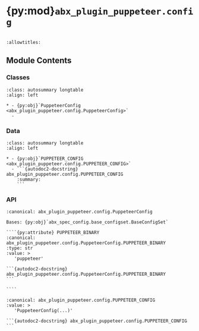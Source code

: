 # {py:mod}`abx_plugin_puppeteer.config`

```{py:module} abx_plugin_puppeteer.config
```

```{autodoc2-docstring} abx_plugin_puppeteer.config
:allowtitles:
```

## Module Contents

### Classes

````{list-table}
:class: autosummary longtable
:align: left

* - {py:obj}`PuppeteerConfig <abx_plugin_puppeteer.config.PuppeteerConfig>`
  -
````

### Data

````{list-table}
:class: autosummary longtable
:align: left

* - {py:obj}`PUPPETEER_CONFIG <abx_plugin_puppeteer.config.PUPPETEER_CONFIG>`
  - ```{autodoc2-docstring} abx_plugin_puppeteer.config.PUPPETEER_CONFIG
    :summary:
    ```
````

### API

`````{py:class} PuppeteerConfig(_case_sensitive: bool | None = None, _nested_model_default_partial_update: bool | None = None, _env_prefix: str | None = None, _env_file: pydantic_settings.sources.DotenvType | None = ENV_FILE_SENTINEL, _env_file_encoding: str | None = None, _env_ignore_empty: bool | None = None, _env_nested_delimiter: str | None = None, _env_parse_none_str: str | None = None, _env_parse_enums: bool | None = None, _cli_prog_name: str | None = None, _cli_parse_args: bool | list[str] | tuple[str, ...] | None = None, _cli_settings_source: pydantic_settings.sources.CliSettingsSource[typing.Any] | None = None, _cli_parse_none_str: str | None = None, _cli_hide_none_type: bool | None = None, _cli_avoid_json: bool | None = None, _cli_enforce_required: bool | None = None, _cli_use_class_docs_for_groups: bool | None = None, _cli_exit_on_error: bool | None = None, _cli_prefix: str | None = None, _cli_flag_prefix_char: str | None = None, _cli_implicit_flags: bool | None = None, _cli_ignore_unknown_args: bool | None = None, _secrets_dir: pydantic_settings.sources.PathType | None = None, **values: typing.Any)
:canonical: abx_plugin_puppeteer.config.PuppeteerConfig

Bases: {py:obj}`abx_spec_config.base_configset.BaseConfigSet`

````{py:attribute} PUPPETEER_BINARY
:canonical: abx_plugin_puppeteer.config.PuppeteerConfig.PUPPETEER_BINARY
:type: str
:value: >
   'puppeteer'

```{autodoc2-docstring} abx_plugin_puppeteer.config.PuppeteerConfig.PUPPETEER_BINARY
```

````

`````

````{py:data} PUPPETEER_CONFIG
:canonical: abx_plugin_puppeteer.config.PUPPETEER_CONFIG
:value: >
   'PuppeteerConfig(...)'

```{autodoc2-docstring} abx_plugin_puppeteer.config.PUPPETEER_CONFIG
```

````
